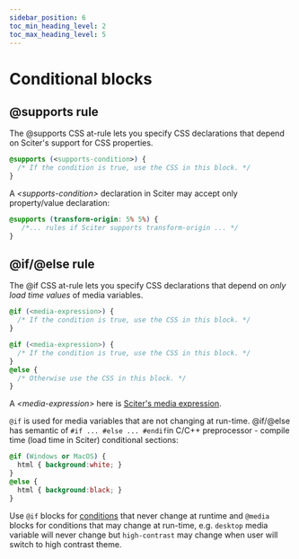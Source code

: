 ```yaml
---
sidebar_position: 6
toc_min_heading_level: 2
toc_max_heading_level: 5
---
```


# Conditional blocks

## @supports rule

The @supports CSS at-rule lets you specify CSS declarations that depend on Sciter's support for CSS properties. 

```css
@supports (<supports-condition>) {
  /* If the condition is true, use the CSS in this block. */
}
```

A _<supports-condition\>_ declaration in Sciter may accept only property/value declaration:

```css
@supports (transform-origin: 5% 5%) {
   /*... rules if Sciter supports transform-origin ... */
}
```

## @if/@else rule

The @if CSS at-rule lets you specify CSS declarations that depend on _only load time values_ of media variables. 

```css
@if (<media-expression>) {
  /* If the condition is true, use the CSS in this block. */
}
```
```css
@if (<media-expression>) {
  /* If the condition is true, use the CSS in this block. */
} 
@else {
  /* Otherwise use the CSS in this block. */
}
```

A _<media-expression\>_ here is [Sciter's media expression](media-const-mixin#media-queries).


`@if` is used for media variables that are not changing at run-time. @if/@else has semantic of `#if ... #else ... #endif`in C/C++ preprocessor - compile time (load time in Sciter) conditional sections:

```css
@if (Windows or MacOS) {
  html { background:white; }
} 
@else {
  html { background:black; }
}
```

Use `@if` blocks for [conditions](media-const-mixin#built-in-media-variables) that never change at runtime and `@media` blocks for conditions that may change at run-time, e.g.  `desktop` media variable will never change but `high-contrast` may change when user will switch to high contrast theme.